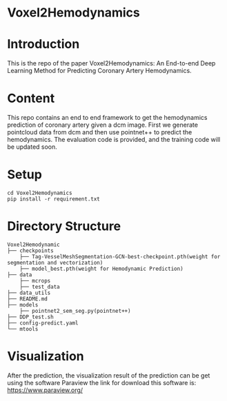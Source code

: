 # Voxel2Hemodynamics
# Introduction
This is the repo of the paper Voxel2Hemodynamics: An End-to-end Deep Learning Method for Predicting Coronary Artery Hemodynamics.
# Content 
This repo contains an end to end framework to get the hemodynamics prediction of coronary artery given a dcm image. First we
generate pointcloud data from dcm and then use pointnet++ to predict the hemodynamics. The evaluation code is provided, and the training code
will be updated soon.
# Setup
```
cd Voxel2Hemodynamics
pip install -r requirement.txt
```
# Directory Structure
```
Voxel2Hemodynamic
├── checkpoints
    ├── Tag-VesselMeshSegmentation-GCN-best-checkpoint.pth(weight for segmentation and vectorization)
    ├── model_best.pth(weight for Hemodynamic Prediction)
├── data
    ├── mcrops
    ├── test_data
├── data_utils
├── README.md
├── models
    ├── pointnet2_sem_seg.py(pointnet++)
├── DDP_test.sh
├── config-predict.yaml
└── mtools
```
# Visualization 
After the prediction, the visualization result of the prediction can be get using the software Paraview
the link for download this software is: https://www.paraview.org/
